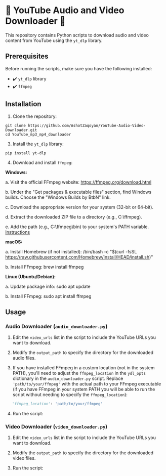 # 🎵 YouTube Audio and Video Downloader 🎥

This repository contains Python scripts to download audio and video content from YouTube using the `yt_dlp` library.

## Prerequisites

Before running the scripts, make sure you have the following installed:

- ✔️ `yt_dlp` library
- ✔️ `ffmpeg`

## Installation

1. Clone the repository:
  ```console
  git clone https://github.com/AshotZaqoyan/YouTube-Audio-Video-Downloader.git
  cd YouTube_mp3_mp4_downloader
  ```

3. Install the `yt_dlp` library:
```console
pip install yt-dlp
```

4. Download and install `ffmpeg`:

**Windows:**

a. Visit the official FFmpeg website: https://ffmpeg.org/download.html

b. Under the "Get packages & executable files" section, find Windows builds. Choose the "Windows Builds by BtbN" link.

c. Download the appropriate version for your system (32-bit or 64-bit).

d. Extract the downloaded ZIP file to a directory (e.g., C:\ffmpeg).

e. Add the path (e.g., C:\ffmpeg\bin) to your system's PATH variable. [Instructions](https://www.architectryan.com/2018/03/17/add-to-the-path-on-windows-10/)

**macOS:**

a. Install Homebrew (if not installed):
/bin/bash -c "$(curl -fsSL https://raw.githubusercontent.com/Homebrew/install/HEAD/install.sh)"

b. Install FFmpeg:
brew install ffmpeg

**Linux (Ubuntu/Debian):**

a. Update package info:
sudo apt update

b. Install FFmpeg:
sudo apt install ffmpeg

## Usage

### Audio Downloader (`audio_downloader.py`)

1. Edit the `video_urls` list in the script to include the YouTube URLs you want to download.

2. Modify the `output_path` to specify the directory for the downloaded audio files.

3. If you have installed FFmpeg in a custom location (not in the system PATH), you'll need to adjust the `ffmpeg_location` in the `ydl_opts` dictionary in the `audio_downloader.py` script. Replace `'path/to/your/ffmpeg'` with the actual path to your FFmpeg executable (if you have FFmpeg in your system PATH you will be able to run the script without needing to specify the `ffmpeg_location`):
```python
   'ffmpeg_location': 'path/to/your/ffmpeg'
```
4. Run the script:

### Video Downloader (`video_downloader.py`)

1. Edit the `video_urls` list in the script to include the YouTube URLs you want to download.

2. Modify the `output_path` to specify the directory for the downloaded video files.

3. Run the script:
